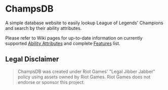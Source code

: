 # ChampsDB
A simple database website to easily lookup League of Legends' Champions and search by their ability attributes.

Please refer to Wiki pages for up-to-date information on currently supported [Ability Attributes](https://github.com/bahtyr/champsdb/wiki/Ability-Attributes) and complete [Features](https://github.com/bahtyr/champsdb/wiki/Features) list.

## Legal Disclaimer
> ChampsDB was created under Riot Games' "Legal Jibber Jabber" policy using assets owned by Riot Games.  Riot Games does not endorse or sponsor this project.
